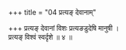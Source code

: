 +++
title = "04 प्रत्यङ् देवानाम्"

+++
प्रत्यङ् देवानां विशः प्रत्यङडुदेषि मानुषी ।  
प्रत्यङ् विश्वं स्वर्दृशे ॥ ४ ॥